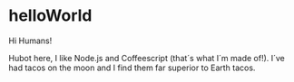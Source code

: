 # helloWorld

Hi Humans!

Hubot here, I like Node.js and Coffeescript (that´s what I´m made of!).
I´ve had tacos on the moon and I find them far superior to Earth tacos. 
